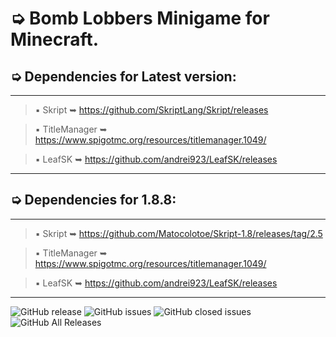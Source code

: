 # ➭ Bomb Lobbers Minigame for Minecraft.

## ➭ Dependencies for Latest version:
***
> ▪ Skript ➥ https://github.com/SkriptLang/Skript/releases

> ▪ TitleManager ➥ https://www.spigotmc.org/resources/titlemanager.1049/

> ▪ LeafSK ➥ https://github.com/andrei923/LeafSK/releases
***

## ➭ Dependencies for 1.8.8:
***
> ▪ Skript ➥ https://github.com/Matocolotoe/Skript-1.8/releases/tag/2.5

> ▪ TitleManager ➥ https://www.spigotmc.org/resources/titlemanager.1049/

> ▪ LeafSK ➥ https://github.com/andrei923/LeafSK/releases
***

![GitHub release](https://img.shields.io/github/release/andrei923/MicroBattles.svg?style=for-the-badge)
![GitHub issues](https://img.shields.io/github/issues-raw/andrei923/MicroBattles.svg?style=for-the-badge)
![GitHub closed issues](https://img.shields.io/github/issues-closed-raw/andrei923/MicroBattles.svg?style=for-the-badge)
![GitHub All Releases](https://img.shields.io/github/downloads/andrei923/MicroBattles/total.svg?style=for-the-badge)
